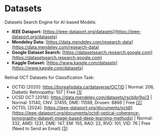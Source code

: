 # Datasets
Datasets Search Engine for AI-based Models:

- **IEEE Dataport:** [https://ieee-dataport.org/datasets](https://ieee-dataport.org/datasets)
- **Mendeley Data:** [https://data.mendeley.com/research-data](https://data.mendeley.com/research-data)
- **Google Dataset Search:** [https://datasetsearch.research.google.com](https://datasetsearch.research.google.com)
- **Kaggle Dataset:** [https://www.kaggle.com/datasets](https://www.kaggle.com/datasets)

Retinal OCT Datasets for Classification Task:

- OCTID [2020]: https://borealisdata.ca/dataverse/OCTID | Normal: 206, Diabetic Retinopathy: 107 | Free [[1]](https://doi.org/10.1016/j.compeleceng.2019.106532)
- UCSD OCT [2018]: https://data.mendeley.com/datasets/rscbjbr9sj/3 | Normal: 51140, CNV: 37455, DME: 11598, Drusen: 8866 | Free [[2]](https://doi.org/10.1016/j.cell.2018.02.010)
- OCTDL [2024]: [https://ieee-dataport.org/documents/octdl](https://ieee-dataport.org/documents/octdl-optical-coherence-tomography-dataset-image-based-deep-learning-methods) | Normal: 332, AMD: 1231, DME: 147, EM: 155, RAO: 22, RVO: 101, VID: 76 | Free (Need to Send an Email) [[3](https://www.nature.com/articles/s41597-024-03182-7.epdf?sharing_token=Gf-wcn_u0Fy71hUswxeU9tRgN0jAjWel9jnR3ZoTv0NAhluM7ye338kYWtX7FI67bjEpXoCu_OtnWUXW33jLPFPoLjP4jSa-hYTe_s0O3ayzYsmWBmP8G0oErkiVhwbdojCp-oSQC49nw4vrZZwkys4TPrFTAnFCi6Jcyl_I_jQ%3D)]
